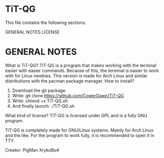 TiT-QG
=========================

This file contains the following sections:

GENERAL NOTES
LICENSE

GENERAL NOTES
=============
What is TiT-QG?
TIT-QG is a program that makes working with the terminal easier with easier commands. Because of this, the terminal is easier to work with for Linux newbies. This version is made for Arch Linux and similar distributions with the pacman package manager.
How to install?
1. Download the git package.
2. Write: git clone https://github.com/CowerDawn/TiT-QG
3. Write: chmod +x TiT-QG.sh
4. And finally launch: ./TiT-QG.sh

What kind of license? TiT-QG is licensed under GPL and is a fully GNU program.

TiT-QG is completely made for GNU/Linux systems. Mainly for Arch Linux and the like. For the program to work fully, it is recommended to open it in TTY.

Creator: PigMan XrykoBu4
